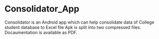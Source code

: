 # Consolidator_App
 Consolidator is an Android app which can help consolidate data of College student database to Excel file 
Apk is split into two compressed files.
Docaumentation is available as PDF.

